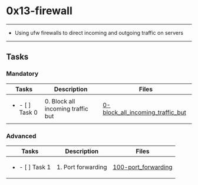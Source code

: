 # 0x13-firewall

---

* Using ufw firewalls to direct incoming and outgoing traffic on servers

---

## Tasks

### Mandatory

| Tasks | Description | Files |
| ----- | ----- | ----- |
| <ul><li> - [ ] Task 0 </li></ul> | 0. Block all incoming traffic but | [0-block_all_incoming_traffic_but](0-block_all_incoming_traffic_but) |

### Advanced

| Tasks | Description | Files |
| ----- | ------ | ----- |
| <ul><li> - [ ] Task 1 </li></ul> | 1. Port forwarding | [100-port_forwarding](100-port_forwarding) |
